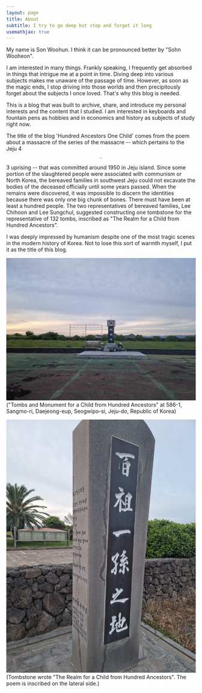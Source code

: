 ```yaml
---
layout: page
title: About
subtitle: I try to go deep but stop and forget it long
usemathjax: true
---
```


My name is Son Woohun. I think it can be pronounced better by "Sohn Wooheon".

I am interested in many things. Frankly speaking, I frequently get absorbed in things that intrigue me at a point in time. Diving deep into various subjects makes me unaware of the passage of time. However, as soon as the magic ends, I stop driving into those worlds and then precipitously forget about the subjects I once loved. That's why this blog is needed.

This is a blog that was built to archive, share, and introduce my personal interests and the content that I studied. I am interested in keyboards and fountain pens as hobbies and in economics and history as subjects of study right now.

The title of the blog 'Hundred Ancestors One Child' comes from the poem about a massacre of the series of the massacre --
which pertains to the Jeju 4$$\cdot$$3 uprising
-- that was committed around 1950 in Jeju island. Since some portion of the slaughtered people were associated with communism or North Korea, the bereaved families in southwest Jeju could not excavate the bodies of the deceased officially until some years passed. When the remains were discovered, it was impossible to discern the identities because there was only one big chunk of bones. There must have been at least a hundred people. The two representatives of bereaved families, Lee Chihoon and Lee Sungchul, suggested constructing one tombstone for the representative of 132 tombs, inscribed as "The Realm for a Child from Hundred Ancestors".

I was deeply impressed by humanism despite one of the most tragic scenes in the modern history of Korea. Not to lose this sort of warmth myself, I put it as the title of this blog.

![A Tombstone for a Child from Hundred Ancestors](assets/img/monument_HAOC.jpg)
("Tombs and Monument for a Child from Hundred Ancestors" at 586-1, Sangmo-ri, Daejeong-eup, Seogwipo-si, Jeju-do, Republic of Korea)

![A Tombstone for a Child from Hundred Ancestors](assets/img/The_Realm_of_HAOC.jpg)
(Tombstone wrote "The Realm for a Child from Hundred Ancestors". The poem is inscribed on the lateral side.)
